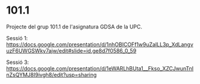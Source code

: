 # 101.1
Projecte del grup 101.1 de l'asignatura GDSA de la UPC. 

Sessió 1:
https://docs.google.com/presentation/d/1nhOBICOFf1w9uZaILL3p_XdLangvuzF6UWGSWky7ajw/edit#slide=id.ge8d7f0586_0_59

Sessió 3:
https://docs.google.com/presentation/d/1eWARLhBUta1__Fkso_XZCJwunTnInZsQYMJ8I9ivgh8/edit?usp=sharing
